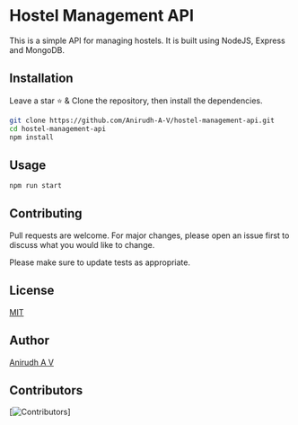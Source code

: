 # Hostel Management API

This is a simple API for managing hostels. It is built using NodeJS, Express and MongoDB.

## Installation

Leave a star ⭐ & Clone the repository, then install the dependencies.

```bash
git clone https://github.com/Anirudh-A-V/hostel-management-api.git
cd hostel-management-api
npm install
```

## Usage

```bash
npm run start
```

## Contributing

Pull requests are welcome. For major changes, please open an issue first to discuss what you would like to change.

Please make sure to update tests as appropriate.

## License

[MIT](https://choosealicense.com/licenses/mit/)

## Author

[Anirudh A V](https://github.com/Anirudh-A-V/)

## Contributors

[![Contributors](https://contrib.rocks/image?repo=Anirudh-A-V/hostel-management-api)]
